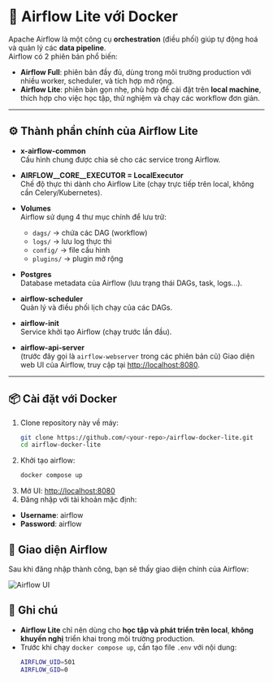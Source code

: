 # 🚀 Airflow Lite với Docker

Apache Airflow là một công cụ **orchestration** (điều phối) giúp tự động hoá và quản lý các **data pipeline**.  
Airflow có 2 phiên bản phổ biến:

- **Airflow Full**: phiên bản đầy đủ, dùng trong môi trường production với nhiều worker, scheduler, và tích hợp mở rộng.
- **Airflow Lite**: phiên bản gọn nhẹ, phù hợp để cài đặt trên **local machine**, thích hợp cho việc học tập, thử nghiệm và chạy các workflow đơn giản.

---

## ⚙️ Thành phần chính của Airflow Lite

- **x-airflow-common**  
  Cấu hình chung được chia sẻ cho các service trong Airflow.

- **AIRFLOW__CORE__EXECUTOR = LocalExecutor**  
  Chế độ thực thi dành cho Airflow Lite (chạy trực tiếp trên local, không cần Celery/Kubernetes).

- **Volumes**  
  Airflow sử dụng 4 thư mục chính để lưu trữ:
  - `dags/` → chứa các DAG (workflow)
  - `logs/` → lưu log thực thi
  - `config/` → file cấu hình
  - `plugins/` → plugin mở rộng

- **Postgres**  
  Database metadata của Airflow (lưu trạng thái DAGs, task, logs...).

- **airflow-scheduler**  
  Quản lý và điều phối lịch chạy của các DAGs.

- **airflow-init**  
  Service khởi tạo Airflow (chạy trước lần đầu).

- **airflow-api-server**  
  (trước đây gọi là `airflow-webserver` trong các phiên bản cũ)
  Giao diện web UI của Airflow, truy cập tại [http://localhost:8080](http://localhost:8080).

---

## 📦 Cài đặt với Docker

1. Clone repository này về máy:
   ```bash
   git clone https://github.com/<your-repo>/airflow-docker-lite.git
   cd airflow-docker-lite
2. Khởi tạo airflow:
    ```bash
    docker compose up 
3. Mở UI:
    [http://localhost:8080](http://localhost:8080)
4. Đăng nhập với tài khoản mặc định:
- **Username**: airflow
- **Password**: airflow

## 📸 Giao diện Airflow

Sau khi đăng nhập thành công, bạn sẽ thấy giao diện chính của Airflow:

![Airflow UI](./airflow-UI.png)


## 📌 Ghi chú

- **Airflow Lite** chỉ nên dùng cho **học tập và phát triển trên local**, **không khuyến nghị** triển khai trong môi trường production.  
- Trước khi chạy `docker compose up`, cần tạo file `.env` với nội dung:  
  ```bash
  AIRFLOW_UID=501
  AIRFLOW_GID=0

